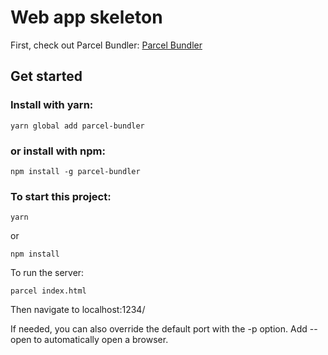 # Web app skeleton

First, check out Parcel Bundler:
[Parcel Bundler](https://github.com/parcel-bundler/parcel)

## Get started

### Install with yarn:
```
yarn global add parcel-bundler
```
### or install with npm:
```
npm install -g parcel-bundler
```


### To start this project:
```
yarn
```

or 

```
npm install
```

To run the server:
```
parcel index.html
```
Then navigate to localhost:1234/

If needed, you can also override the default port with the -p option. Add --open to automatically open a browser.